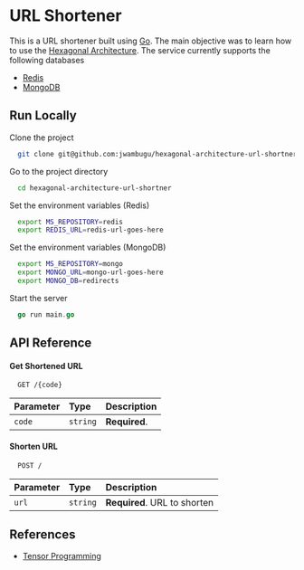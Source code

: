 # URL Shortener

This is a URL shortener built using [Go](https://golang.org/). The main objective was to learn how to use the
[Hexagonal Architecture](https://en.wikipedia.org/wiki/Hexagonal_architecture_(software)). The service currently
supports the following databases

- [Redis](https://redis.io)
- [MongoDB](https://www.mongodb.com)

## Run Locally

Clone the project

```bash
  git clone git@github.com:jwambugu/hexagonal-architecture-url-shortner.git
```

Go to the project directory

```bash
  cd hexagonal-architecture-url-shortner
```

Set the environment variables (Redis)

```bash
  export MS_REPOSITORY=redis
  export REDIS_URL=redis-url-goes-here
```

Set the environment variables (MongoDB)

```bash
  export MS_REPOSITORY=mongo
  export MONGO_URL=mongo-url-goes-here
  export MONGO_DB=redirects
```

Start the server

```go
  go run main.go
```

## API Reference

#### Get Shortened URL

```http
  GET /{code}
```

| Parameter | Type     | Description                |
| :-------- | :------- | :------------------------- |
| `code` | `string` | **Required**. |

#### Shorten URL

```http
  POST /
```

| Parameter | Type     | Description                       |
| :-------- | :------- | :-------------------------------- |
| `url`      | `string` | **Required**. URL to shorten |

## References

- [Tensor Programming](https://youtu.be/rQnTtQZGpg8?list=PLJbE2Yu2zumAixEws7gtptADSLmZ_pscP)

  